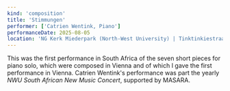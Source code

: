 ```yaml
---
kind: 'composition'
title: 'Stimmungen'
performer: ['Catrien Wentink, Piano']
performanceDate: 2025-08-05
location: 'NG Kerk Miederpark (North-West University) | Tinktinkiestraat 40, 2531 Potchefstroom, South Africa'
---
```

This was the first performance in South Africa of the seven short pieces for piano solo, which were composed in Vienna and of which I gave the first performance in Vienna. Catrien Wentink's performance was part the yearly *NWU South African New Music Concert*, supported by MASARA.
